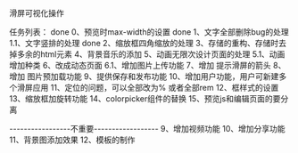 ﻿滑屏可视化操作

任务列表：
done 0、预览时max-width的设置
done 1、文字全部删除bug的处理 
1.1、文字竖排的处理
done 2、缩放框四角缩放的处理
3、存储的重构、存储时去掉多余的html元素
4、背景音乐的添加
5、动画无限次设计页面的处理
5.1、动画增加种类
6、改成动态页面
6.1、增加图片上传功能
7、增加 提示滑屏的箭头
8、增加 图片预加载功能
9、提供保存和发布功能
10、增加用户功能，用户可新建多个滑屏应用
11、定位的问题，可以全部改为%  或者全部rem
12、框样式的设置
13、缩放框加旋转功能
14、colorpicker组件的替换
15、预览js和编辑页面的要分离

-----------------不重要------------------
9、增加视频功能
10、增加分享功能
11、背景图添加效果
12、模板的制作

